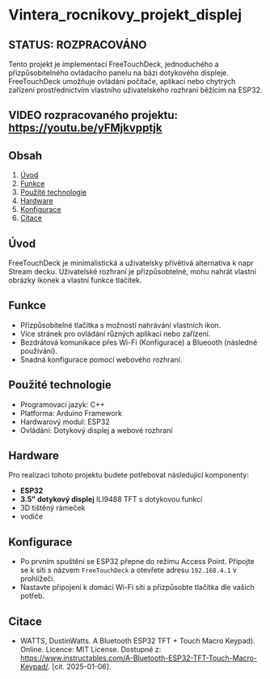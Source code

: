 # Vintera_rocnikovy_projekt_displej

## STATUS: ROZPRACOVÁNO

Tento projekt je implementací FreeTouchDeck, jednoduchého a přizpůsobitelného ovládacího panelu na bázi dotykového displeje. FreeTouchDeck umožňuje ovládání počítače, aplikací nebo chytrých zařízení prostřednictvím vlastního uživatelského rozhraní běžícím na ESP32. 

## VIDEO rozpracovaného projektu: https://youtu.be/yFMjkvpptjk

## Obsah
1. [Úvod](#Úvod)
2. [Funkce](#Funkce)
3. [Použité technologie](#Použité-technologie)
4. [Hardware](#Hardware)
5. [Konfigurace](#Konfigurace)
6. [Citace](#Citace)

## Úvod
FreeTouchDeck je minimalistická a uživatelsky přívětivá alternativa k napr Stream decku. Uživatelské rozhraní je přizpůsobtelné, mohu nahrát vlastní obrázky ikonek a vlastní funkce tlačítek. 

## Funkce
- Přizpůsobitelné tlačítka s možností nahrávání vlastních ikon.
- Více stránek pro ovládání různých aplikací nebo zařízení.
- Bezdrátová komunikace přes Wi-Fi (Konfigurace) a Blueooth (následné používání).
- Snadná konfigurace pomocí webového rozhraní.

## Použité technologie
- Programovací jazyk: C++
- Platforma: Arduino Framework
- Hardwarový modul: ESP32
- Ovládání: Dotykový displej a webové rozhraní

## Hardware
Pro realizaci tohoto projektu budete potřebovat následující komponenty:
- **ESP32**
- **3.5" dotykový displej** ILI9488 TFT s dotykovou funkcí
- 3D tištěný rámeček
- vodiče

## Konfigurace
- Po prvním spuštění se ESP32 přepne do režimu Access Point. Připojte se k síti s názvem `FreeTouchDeck` a otevřete adresu `192.168.4.1` v prohlížeči.
- Nastavte připojení k domácí Wi-Fi síti a přizpůsobte tlačítka dle vašich potřeb.

## Citace
- WATTS, DustinWatts. A Bluetooth ESP32 TFT + Touch Macro Keypad). Online. Licence: MIT License. Dostupné z: https://www.instructables.com/A-Bluetooth-ESP32-TFT-Touch-Macro-Keypad/. [cit. 2025-01-06].
